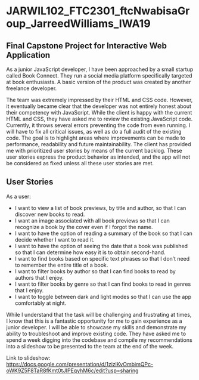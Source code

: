 # JARWIL102_FTC2301_ftcNwabisaGroup_JarreedWilliams_IWA19
## Final Capstone Project for Interactive Web Application
As a junior JavaScript developer, I have been approached by a small startup called Book Connect. They run a social media platform specifically targeted at book enthusiasts. A basic version of the product was created by another freelance developer.

The team was extremely impressed by their HTML and CSS code. However, it eventually became clear that the developer was not entirely honest about their competency with JavaScript. While the client is happy with the current HTML and CSS, they have asked me to review the existing JavaScript code. Currently, it throws several errors preventing the code from even running. I will have to fix all critical issues, as well as do a full audit of the existing code. The goal is to highlight areas where improvements can be made to performance, readability and future maintainability. The client has provided me with prioritized user stories by means of the current backlog. These user stories express the product behavior as intended, and the app will not be considered as fixed unless all these user stories are met.

## User Stories
As a user:
* I want to view a list of book previews, by title and author, so that I can discover new books to read.
* I want an image associated with all book previews so that I can recognize a book by the cover even if I forgot the name.
* I want to have the option of reading a summary of the book so that I can decide whether I want to read it.
* I want to have the option of seeing the date that a book was published so that I can determine how easy it is to obtain second-hand.
* I want to find books based on specific text phrases so that I don’t need to remember the entire title of a book.
* I want to filter books by author so that I can find books to read by authors that I enjoy.
* I want to filter books by genre so that I can find books to read in genres that I enjoy.
* I want to toggle between dark and light modes so that I can use the app comfortably at night.

While I understand that the task will be challenging and frustrating at times, I know that this is a fantastic opportunity for me to gain experience as a junior developer. I will be able to showcase my skills and demonstrate my ability to troubleshoot and improve existing code. They have asked me to spend a week digging into the codebase and compile my recommendations into a slideshow to be presented to the team at the end of the week.

Link to slideshow: https://docs.google.com/presentation/d/1zizlKvOmbimQPc-oWK9Z5F8TaR8fKmt0tJIPEqyhM6c/edit?usp=sharing